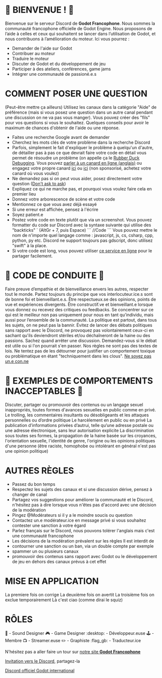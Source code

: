 # :wave: BIENVENUE ! :wave:
Bienvenue sur le serveur Discord de **Godot Francophone**. Nous sommes la communauté francophone officielle de Godot Engine. Nous proposons de l’aide à celles et ceux qui souhaitent se lancer dans l’utilisation de Godot, et nous contribuons à l’amélioration du moteur. Ici vous pourrez : 
- Demander de l'aide sur Godot
- Contribuer au moteur
- Traduire le moteur
- Discuter de Godot et du développement de jeu
- Participer à des ateliers, conférences, game jams
- Intégrer une communauté de passioné.e.s

# COMMENT POSER UNE QUESTION
(Peut-être mettre ça ailleurs)
Utilisez les canaux dans la catégorie "Aide" de préférence (mais si vous posez une question dans un autre canal pendant une discussion on ne va pas vous manger). Vous pouvez créer des "fils" pour vos questions si vous le souhaitez. Quelques conseils pour avoir le maximum de chances d'obtenir de l'aide ou une réponse.
- Faites une recherche Google avant de demander
- Cherchez les mots clés de votre problème dans la recherche Discord
- Parfois, simplement le fait d'expliquer le problème à quelqu'un d'autre, de détailler pas à pas ce que devrait faire votre code en détail vous permet de résoudre un problème (on appelle ça le [Rubber Duck Debugging](https://fr.wikipedia.org/wiki/M%C3%A9thode_du_canard_en_plastique). Vous pouvez [parler à un canard en ligne (anglais)](https://rubberduckdebugging.com/cyberduck/) ou engagez votre propre canard [ici](https://www.parisduckstore.fr/) ou [ici](https://devducks.com/) (non sponsorisé, achetez votre canard où vous voulez)
- Ne demandez pas si on peut vous aider, posez directement votre question ([Don't ask to ask](https://dontasktoask.com/fr/))
- Expliquez ce qui ne marche pas, et pourquoi vous voulez faire cela en premier lieu
- Donnez votre arborescence de scène et votre code
- Mentionnez ce que vous avez déjà essayé
- Si une erreur est affichée, pensez à l'écrire
- Soyez patient.e
- Postez votre code en texte plutôt que via un screenshot. Vous pouvez formatter du code sur Discord avec la syntaxe suivante qui utilise des "backticks" \` (AltGr + 7, puis Espace)
\```<langage>
    //Code
\```
Vous pouvez mettre le nom de n'importe quel langage comme : javascript, js, cs, csharp, cpp, python, py etc. Discord ne support toujours pas gdscript, donc utilisez "swift" à la place.
- Si votre code est long, vous pouvez utiliser [ce service en ligne](https://bpa.st/) pour le partager facilement.

# :scroll: CODE DE CONDUITE :scroll:
Faire preuve d’empathie et de bienveillance envers les autres, respecter tout le monde.
Partez toujours du principe que vos interlocuteur.ice.s sont de bonne foi et bienveillant.e.s.
Être respectueux.se des opinions, points de vue et expériences divergents.
Être constructif.ve et bienveillant.e lorsque vous donnez ou recevez des critiques ou feedbacks.
Se concentrer sur ce qui est le meilleur non pas uniquement pour nous en tant qu’individu, mais aussi pour l’ensemble de la communauté.
La politique est partout, dans tous les sujets, on ne peut pas la bannir. Évitez de lancer des débats politiques sans rapport avec le Discord, ne provoquez pas volontairement ceux-ci en sachant qu'ils deviendront stériles et/ou déchaîneront de la haine ou des passions. Sachez quand arrêter une discussion. Demandez-vous si le débat est utile ou si l'on pourrait s'en passer.
Nos règles ne sont pas des textes de lois. Ne tentez pas de les détourner pour justifier un comportement toxique ou problématique en étant "techniquement dans les clous".
[Ne soyez pas un.e con.ne](https://knowyourmeme.com/memes/wheatons-law)

# :no_entry_sign: EXEMPLES DE COMPORTEMENTS INACCEPTABLES :no_entry_sign:
Discuter, partager ou promouvoir des contenus ou un langage sexuel inappropriés, toutes formes d'avances sexuelles en public comme en privé.
Le trolling, les commentaires insultants ou désobligeants et les attaques personnelles ou d’ordre politique
Le harcèlement en public ou en privé
La publication d’informations privées d’autrui, telle qu’une adresse postale ou une adresse électronique, sans leur autorisation explicite
La discrimination sous toutes ses formes, la propagation de la haine basée sur les croyances, l'orientation sexuelle, l'identité de genre, l'origine ou les opinions politiques d'une personne (être raciste, homophobe ou intolérant en général n'est pas une opinion politique)

# AUTRES RÈGLES
- Passez du bon temps
- Respectez les sujets des canaux et si une discussion dérive, pensez à changer de canal
- Partagez vos suggestions pour améliorer la communauté et le Discord, n'hésitez pas à dire lorsque vous n'êtes pas d'accord avec une décision de la modération
- Pingez @Modérateurs si il y a le moindre soucis ou question
- Contactez un.e modérateur.ice en message privé si vous souhaitez contester une sanction à votre égard
- Parlez français sur le Discord, nous pouvons tolérer l'anglais mais c'est une communauté francophone
- Les décisions de la modération prévalent sur les règles
Il est interdit de 
- contourner une sanction ou un ban, via un double compte par exemple
- spammer un ou plusieurs canaux
- promouvoir des contenus sans rapport avec Godot ou le développement de jeu en dehors des canaux prévus à cet effet

# MISE EN APPLICATION
La premiere fois on corrige
La deuxième fois on avertit
La troisième fois on exclue temporairement
Là c'est ciao (comme dirai le squiz)

# RÔLES
:musical_note: - Sound Designer
:video_game: - Game Designer
:desktop: - Développeur.euse
:joystick: - Membre
:tv: - Streamer.euse
:pencil2: - Graphiste
:flag_gb: - Traducteur.ice

N'hésitez pas a aller faire un tour sur [notre site **Godot Francophone**](https://www.godot-francophone.org/)

[Invitation vers le Discord](https://discord.gg/3CMTSku), partagez-la

[Discord officiel Godot international](https://discord.gg/bdcfAYM4W9)
